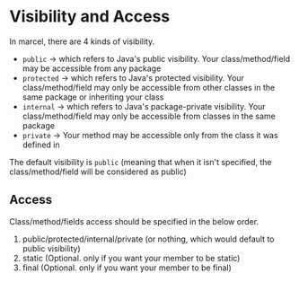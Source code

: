 # Visibility and Access

In marcel, there are 4 kinds of visibility.

- `public` -> which refers to Java's public visibility. Your class/method/field may be accessible from any package
- `protected` -> which refers to Java's protected visibility. Your class/method/field may only be accessible from other classes in the same package or inheriting your class
- `internal` -> which refers to Java's package-private visibility. Your class/method/field may only be accessible from classes in the same package
- `private` -> Your method may be accessible only from the class it was defined in

The default visibility is `public` (meaning that when it isn't specified, the class/method/field will be considered as public)

## Access

Class/method/fields access should be specified in the below order.

1. public/protected/internal/private (or nothing, which would default to public visibility)
2. static (Optional. only if you want your member to be static)
3. final (Optional. only if you want your member to be final)
